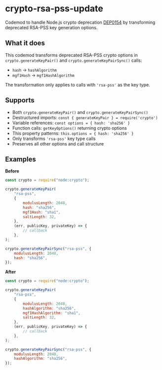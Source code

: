 # crypto-rsa-pss-update

Codemod to handle Node.js crypto deprecation [DEP0154](https://nodejs.org/docs/latest/api/deprecations.html#DEP0154) by transforming deprecated RSA-PSS key generation options.

## What it does

This codemod transforms deprecated RSA-PSS crypto options in `crypto.generateKeyPair()` and `crypto.generateKeyPairSync()` calls:

- `hash` → `hashAlgorithm`
- `mgf1Hash` → `mgf1HashAlgorithm`

The transformation only applies to calls with `'rsa-pss'` as the key type.

## Supports

- Both `crypto.generateKeyPair()` and `crypto.generateKeyPairSync()`
- Destructured imports: `const { generateKeyPair } = require('crypto')`
- Variable references: `const options = { hash: 'sha256' }`
- Function calls: `getKeyOptions()` returning crypto options
- This property patterns: `this.options = { hash: 'sha256' }`
- Only transforms `'rsa-pss'` key type calls
- Preserves all other options and call structure

## Examples

**Before**

```js
const crypto = require("node:crypto");

crypto.generateKeyPair(
	"rsa-pss",
	{
		modulusLength: 2048,
		hash: "sha256",
		mgf1Hash: "sha1",
		saltLength: 32,
	},
	(err, publicKey, privateKey) => {
		// callback
	},
);

crypto.generateKeyPairSync("rsa-pss", {
	modulusLength: 2048,
	hash: "sha256",
});
```

**After**

```js
const crypto = require("node:crypto");

crypto.generateKeyPair(
	"rsa-pss",
	{
		modulusLength: 2048,
		hashAlgorithm: "sha256",
		mgf1HashAlgorithm: "sha1",
		saltLength: 32,
	},
	(err, publicKey, privateKey) => {
		// callback
	},
);

crypto.generateKeyPairSync("rsa-pss", {
	modulusLength: 2048,
	hashAlgorithm: "sha256",
});
```
